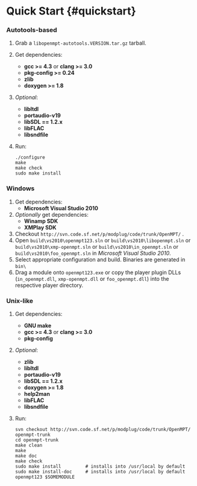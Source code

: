 
Quick Start {#quickstart}
===========


### Autotools-based

 1. Grab a `libopenmpt-autotools.VERSION.tar.gz` tarball.
 2. Get dependencies:
     -  **gcc >= 4.3** or **clang >= 3.0**
     -  **pkg-config >= 0.24**
     -  **zlib**
     -  **doxygen >= 1.8**
 3. *Optional*:
     -  **libltdl**
     -  **portaudio-v19**
     -  **libSDL == 1.2.x**
     -  **libFLAC**
     -  **libsndfile**
 4. Run:
    
        ./configure
        make
        make check
        sudo make install

### Windows

 1. Get dependencies:
     -  **Microsoft Visual Studio 2010**
 2. *Optionally* get dependencies:
     -  **Winamp SDK**
     -  **XMPlay SDK**
 3. Checkout `http://svn.code.sf.net/p/modplug/code/trunk/OpenMPT/` .
 4. Open `build\vs2010\openmpt123.sln` or `build\vs2010\libopenmpt.sln` or `build\vs2010\xmp-openmpt.sln` or `build\vs2010\in_openmpt.sln` or `build\vs2010\foo_openmpt.sln` in *Microsoft Visual Studio 2010*.
 5. Select appropriate configuration and build. Binaries are generated in `bin\`
 6. Drag a module onto `openmpt123.exe` or copy the player plugin DLLs (`in_openmpt.dll`, `xmp-openmpt.dll` or `foo_openmpt.dll`) into the respective player directory.

### Unix-like

 1. Get dependencies:
     -  **GNU make**
     -  **gcc >= 4.3** or **clang >= 3.0**
     -  **pkg-config**
 2. *Optional*:
     -  **zlib**
     -  **libltdl**
     -  **portaudio-v19**
     -  **libSDL == 1.2.x**
     -  **doxygen >= 1.8**
     -  **help2man**
     -  **libFLAC**
     -  **libsndfile**
 3. Run:
    
        svn checkout http://svn.code.sf.net/p/modplug/code/trunk/OpenMPT/ openmpt-trunk
        cd openmpt-trunk
        make clean
        make
        make doc
        make check
        sudo make install         # installs into /usr/local by default
        sudo make install-doc     # installs into /usr/local by default
        openmpt123 $SOMEMODULE

